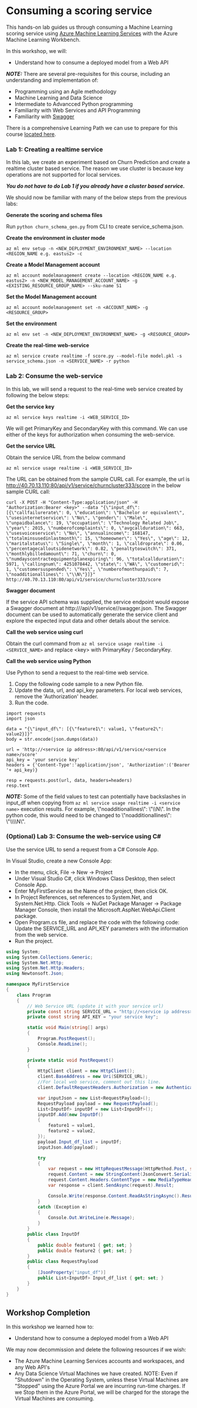 # Consuming a scoring service

This hands-on lab guides us through consuming a Machine Learning scoring service using [Azure Machine Learning Services](https://docs.microsoft.com/en-us/azure/machine-learning/preview/overview-what-is-azure-ml) with the Azure Machine Learning Workbench. 

In this workshop, we will:
- Understand how to consume a deployed model from a Web API

***NOTE:*** There are several pre-requisites for this course, including an understanding and implementation of: 
  *  Programming using an Agile methodology
  *  Machine Learning and Data Science
  *  Intermediate to Advancced Python programming
  *  Familiarity with Web Services and API Programming
  *  Familiarity with [Swagger](https://github.com/swagger-api/swagger-codegen)

There is a comprehensive Learning Path we can use to prepare for this course [located here](https://github.com/Azure/learnAnalytics-CreatingSolutionswiththeTeamDataScienceProcess-/blob/master/Instructions/Learning%20Path%20-%20Creating%20Solutions%20with%20the%20Team%20Data%20Science%20Process.md).

### Lab 1: Creating a realtime service

In this lab, we create an experiment based on Churn Prediction and create a realtime cluster based service. The reason we use cluster is because key operations are not supported for local services.

***You do not have to do Lab 1 if you already have a cluster based service.***

We should now be familiar with many of the below steps from the previous labs:

**Generate the scoring and schema files**

Run ```python churn_schema_gen.py``` from CLI to create service_schema.json.

**Create the environment in cluster mode**

```
az ml env setup -n <NEW_DEPLOYMENT_ENVIRONMENT_NAME> --location <REGION_NAME e.g. eastus2> -c
```

**Create a Model Management account**

```
az ml account modelmanagement create --location <REGION_NAME e.g. eastus2> -n <NEW_MODEL_MANAGEMENT_ACCOUNT_NAME> -g <EXISTING_RESOURCE_GROUP_NAME> --sku-name S1
```

**Set the Model Management account**

```
az ml account modelmanagement set -n <ACCOUNT_NAME> -g <RESOURCE_GROUP>
```

**Set the environment**

```
az ml env set -n <NEW_DEPLOYMENT_ENVIRONMENT_NAME> -g <RESOURCE_GROUP>
```

**Create the real-time web-service**

```
az ml service create realtime -f score.py --model-file model.pkl -s service_schema.json -n <SERVICE_NAME> -r python
```

### Lab 2: Consume the web-service

In this lab, we will send a request to the real-time web service created by following the below steps:

**Get the service key**

```
az ml service keys realtime -i <WEB_SERVICE_ID>
```

We will get PrimaryKey and SecondaryKey with this command. We can use either of the keys for authorization when consuming the web-service.

**Get the service URL**

Obtain the service URL from the below command

```
az ml service usage realtime -i <WEB_SERVICE_ID>
```

The URL can be obtained from the sample CURL call. For example, the url is http://40.70.13.110:80/api/v1/service/churncluster333/score in the below sample CURL call:

```
curl -X POST -H "Content-Type:application/json" -H "Authorization:Bearer <key>" --data "{\"input_df\": [{\"callfailurerate\": 0, \"education\": \"Bachelor or equivalent\", \"usesinternetservice\": \"No\", \"gender\": \"Male\", \"unpaidbalance\": 19, \"occupation\": \"Technology Related Job\", \"year\": 2015, \"numberofcomplaints\": 0, \"avgcallduration\": 663, \"usesvoiceservice\": \"No\", \"annualincome\": 168147, \"totalminsusedinlastmonth\": 15, \"homeowner\": \"Yes\", \"age\": 12, \"maritalstatus\": \"Single\", \"month\": 1, \"calldroprate\": 0.06, \"percentagecalloutsidenetwork\": 0.82, \"penaltytoswitch\": 371, \"monthlybilledamount\": 71, \"churn\": 0, \"numdayscontractequipmentplanexpiring\": 96, \"totalcallduration\": 5971, \"callingnum\": 4251078442, \"state\": \"WA\", \"customerid\": 1, \"customersuspended\": \"Yes\", \"numberofmonthunpaid\": 7, \"noadditionallines\": \"\\N\"}]}" http://40.70.13.110:80/api/v1/service/churncluster333/score
```

**Swagger document**

If the service API schema was supplied, the service endpoint would expose a Swagger document at http://<ip>/api/v1/service/<service name>/swagger.json. The Swagger document can be used to automatically generate the service client and explore the expected input data and other details about the service.

**Call the web service using curl**

Obtain the curl command from ```az ml service usage realtime -i <SERVICE_NAME>``` and replace &lt;key&gt; with PrimaryKey / SecondaryKey.

**Call the web service using Python**

Use Python to send a request to the real-time web service. 

1. Copy the following code sample to a new Python file.
2. Update the data, url, and api_key parameters. For local web services, remove the 'Authorization' header.
3. Run the code. 

```
import requests
import json

data = "{\"input_df\": [{\"feature1\": value1, \"feature2\": value2}]}"
body = str.encode(json.dumps(data))

url = 'http://<service ip address>:80/api/v1/service/<service name>/score'
api_key = 'your service key' 
headers = {'Content-Type':'application/json', 'Authorization':('Bearer '+ api_key)}

resp = requests.post(url, data, headers=headers)
resp.text
```

***NOTE:*** Some of the field values to test can potentially have backslashes in input_df when copying from ```az ml service usage realtime -i <service name>``` execution results. For example, \\"noadditionallines\\": \\"\\\N\\". In the python code, this would need to be changed to \\"noadditionallines\\": \\"\\\\\\\\N\\".

### (Optional) Lab 3: Consume the web-service using C\#

Use the service URL to send a request from a C# Console App. 

In Visual Studio, create a new Console App: 
- In the menu, click, File -> New -> Project
- Under Visual Studio C#, click Windows Class Desktop, then select Console App.
- Enter MyFirstService as the Name of the project, then click OK.
- In Project References, set references to System.Net, and System.Net.Http.
Click Tools -> NuGet Package Manager -> Package Manager Console, then install the Microsoft.AspNet.WebApi.Client package.
- Open Program.cs file, and replace the code with the following code:
Update the SERVICE_URL and API_KEY parameters with the information from the web service.
- Run the project.

````C#
using System;
using System.Collections.Generic;
using System.Net.Http;
using System.Net.Http.Headers;
using Newtonsoft.Json;

namespace MyFirstService
{
    class Program
    {
        // Web Service URL (update it with your service url)
        private const string SERVICE_URL = "http://<service ip address>:80/api/v1/service/<service name>/score";
        private const string API_KEY = "your service key";

        static void Main(string[] args)
        {
            Program.PostRequest();
            Console.ReadLine();
        }

        private static void PostRequest()
        {
            HttpClient client = new HttpClient();
            client.BaseAddress = new Uri(SERVICE_URL);
            //For local web service, comment out this line.
            client.DefaultRequestHeaders.Authorization = new AuthenticationHeaderValue("Bearer", API_KEY);

            var inputJson = new List<RequestPayload>();
            RequestPayload payload = new RequestPayload();
            List<InputDf> inputDf = new List<InputDf>();
            inputDf.Add(new InputDf()
            {
                feature1 = value1,
                feature2 = value2,
            });
            payload.Input_df_list = inputDf;
            inputJson.Add(payload);

            try
            {
                var request = new HttpRequestMessage(HttpMethod.Post, string.Empty);
                request.Content = new StringContent(JsonConvert.SerializeObject(payload));
                request.Content.Headers.ContentType = new MediaTypeHeaderValue("application/json");
                var response = client.SendAsync(request).Result;

                Console.Write(response.Content.ReadAsStringAsync().Result);
            }
            catch (Exception e)
            {
                Console.Out.WriteLine(e.Message);
            }
        }
        public class InputDf
        {
            public double feature1 { get; set; }
            public double feature2 { get; set; }
        }
        public class RequestPayload
        {
            [JsonProperty("input_df")]
            public List<InputDf> Input_df_list { get; set; }
        }
    }
}
````

## Workshop Completion

In this workshop we learned how to:
- Understand how to consume a deployed model from a Web API

We may now decommission and delete the following resources if we wish:
  * The Azure Machine Learning Services accounts and workspaces, and any Web API's
  * Any Data Science Virtual Machines we have created. NOTE: Even if "Shutdown" in the Operating System, unless these Virtual Machines are "Stopped" using the Azure Portal we are incurring run-time charges. If we Stop them in the Azure Portal, we will be charged for the storage the Virtual Machines are consuming.
